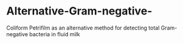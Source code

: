 # Alternative-Gram-negative-
Coliform Petrifilm as an alternative method for detecting total Gram-negative bacteria in fluid milk
